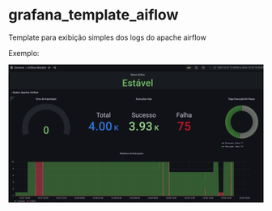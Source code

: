 # grafana_template_aiflow
Template para exibição simples dos logs do apache airflow

Exemplo:

![Screenshot](img1.png)
